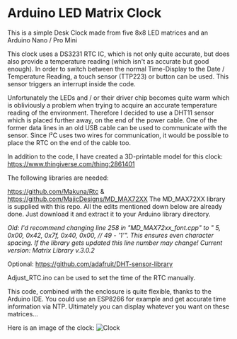 # Arduino LED Matrix Clock

This is a simple Desk Clock made from five 8x8 LED matrices and an Arduino Nano / Pro Mini

This clock uses a DS3231 RTC IC, which is not only quite accurate, but does also provide a temperature reading (which isn't as accurate but good enough).
In order to switch between the normal Time-Display to the Date / Temperature Reading, a touch sensor (TTP223) or button can be used. This sensor triggers an interrupt inside the code.

Unfortunately the LEDs and / or their driver chip becomes quite warm which is obliviously a problem when trying to acquire an accurate temperature reading of the environment.
Therefore I decided to use a DHT11 sensor which is placed further away, on the end of the power cable. One of the former data lines in an old USB cable can be used to communicate with the sensor. 
Since I²C uses two wires for communication, it would be possible to place the RTC on the end of the cable too.

In addition to the code, I have created a 3D-printable model for this clock:
https://www.thingiverse.com/thing:2861401


The following libraries are needed:

https://github.com/Makuna/Rtc & https://github.com/MajicDesigns/MD_MAX72XX
The MD_MAX72XX library is supplied with this repo.
All the edits mentioned down below are already done. Just download it and extract it to your Arduino library directory.

*Old: I'd recommend changing line 258 in "MD_MAX72xx_font.cpp" to "  5, 0x00, 0x42, 0x7f, 0x40, 0x00,  // 49 - '1'". This ensures even character spacing.*
*If the library gets updated this line number may change!*
*Current version: Matrix Library v.3.0.2*

Optional: https://github.com/adafruit/DHT-sensor-library

Adjust_RTC.ino can be used to set the time of the RTC manually.

This code, combined with the enclosure is quite flexible, thanks to the Arduino IDE.
You could use an ESP8266 for example and get accurate time information via NTP.
Ultimately you can display whatever you want on these matrices...

Here is an image of the clock:
![Clock](https://github.com/wilhelmzeuschner/arduino_led_matrix_clock/blob/master/images/IMG_20180414_124421.jpg)
